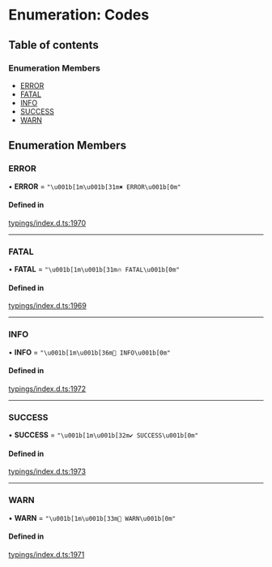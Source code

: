 # Enumeration: Codes

## Table of contents

### Enumeration Members

- [ERROR](../wiki/Codes#error)
- [FATAL](../wiki/Codes#fatal)
- [INFO](../wiki/Codes#info)
- [SUCCESS](../wiki/Codes#success)
- [WARN](../wiki/Codes#warn)

## Enumeration Members

### ERROR

• **ERROR** = ``"\u001b[1m\u001b[31m✖ ERROR\u001b[0m"``

#### Defined in

[typings/index.d.ts:1970](https://github.com/Natto-PKP/discord-sucrose/blob/9e8624c/typings/index.d.ts#L1970)

___

### FATAL

• **FATAL** = ``"\u001b[1m\u001b[31m🔥 FATAL\u001b[0m"``

#### Defined in

[typings/index.d.ts:1969](https://github.com/Natto-PKP/discord-sucrose/blob/9e8624c/typings/index.d.ts#L1969)

___

### INFO

• **INFO** = ``"\u001b[1m\u001b[36m🔎 INFO\u001b[0m"``

#### Defined in

[typings/index.d.ts:1972](https://github.com/Natto-PKP/discord-sucrose/blob/9e8624c/typings/index.d.ts#L1972)

___

### SUCCESS

• **SUCCESS** = ``"\u001b[1m\u001b[32m✔ SUCCESS\u001b[0m"``

#### Defined in

[typings/index.d.ts:1973](https://github.com/Natto-PKP/discord-sucrose/blob/9e8624c/typings/index.d.ts#L1973)

___

### WARN

• **WARN** = ``"\u001b[1m\u001b[33m🔔 WARN\u001b[0m"``

#### Defined in

[typings/index.d.ts:1971](https://github.com/Natto-PKP/discord-sucrose/blob/9e8624c/typings/index.d.ts#L1971)
